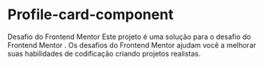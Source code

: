 # Profile-card-component
Desafio do Frontend Mentor Este projeto é uma solução para o desafio do Frontend Mentor . Os desafios do Frontend Mentor ajudam você a melhorar suas habilidades de codificação criando projetos realistas.
